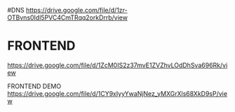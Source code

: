 #DNS
https://drive.google.com/file/d/1zr-OTBvns0Idl5PVC4CmTRqq2orkDrrb/view

# FRONTEND 
https://drive.google.com/file/d/1ZcM0IS2z37mvE1ZVZhvLOdDhSva696Rk/view

FRONTEND DEMO
https://drive.google.com/file/d/1CY9xIyyYwaNjNez_yMXGrXls68XkD9sP/view


